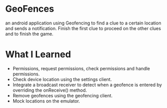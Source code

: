 # GeoFences
an android application using Geofencing to find a clue to a certain location and sends a notification. 
Finish the first clue to proceed on the other clues and to finish the game.

# What I Learned
* Permissions, request permissions, check permissions and handle permissions.
* Check device location using the settings client.
* Integrate a broadcast receiver to detect when a geofence is entered by overriding the onReceive() method.
* Remove geofences using the geofencing client.
* Mock locations on the emulator.
